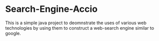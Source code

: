 # Search-Engine-Accio

This is a simple java project to deomnstrate the uses of various web technologies by using them to construct a web-search engine similar to google.
